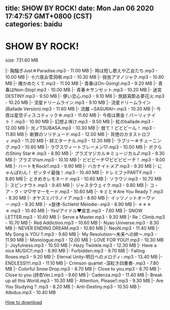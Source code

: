 
title: SHOW BY ROCK!
date: Mon Jan 06 2020 17:47:57 GMT+0800 (CST)    
categories: baidu
---

# SHOW BY ROCK!
size: 731.60 MB
 
 
|- 胸騒ぎJust☆Paradise.mp3 - 11.00 MB
|- 時は短し歌えや乙女たち.mp3 - 10.00 MB
|- 十六夜ゐ雪洞唄.mp3 - 10.30 MB
|- 弱虫アマノジャク.mp3 - 10.80 MB
|- 確かめたくて.mp3 - 11.50 MB
|- 青春はOn-Going!.mp3 - 9.20 MB
|- 青春はNon-Stop!.mp3 - 10.00 MB
|- 青春☆サンセット.mp3 - 10.20 MB
|- 迷宮DESTINY.mp3 - 9.50 MB
|- 儚い恋心.mp3 - 9.10 MB
|- 旅路宵酔ゐ夢花火.mp3 - 10.20 MB
|- 流星ドリームライン.mp3 - 9.10 MB
|- 流星ドリームライン (Ballade Version).mp3 - 11.60 MB
|- 流離 ~SASURAI~.mp3 - 10.30 MB
|- 今夜は星空ディスコティック☆.mp3 - 11.60 MB
|- 今夜は黄金！パーリィナイト！.mp3 - 10.90 MB
|- 幻想よ咲け.mp3 - 9.50 MB
|- 紅のballade.mp3 - 12.00 MB
|- 光ノTSUBASA.mp3 - 10.30 MB
|- 放て！どどどーん！.mp3 - 11.80 MB
|- 断罪のソリテュード.mp3 - 12.00 MB
|- 背徳のカタストロフィ.mp3 - 11.20 MB
|- 絆エターナル.mp3 - 12.30 MB
|- ラブリー☆チューニング.mp3 - 10.80 MB
|- ラヴスウィートブレーメン♡.mp3 - 10.00 MB
|- ボクらのShiny Star☆.mp3 - 8.90 MB
|- プラズマジカル☆ミュージカル♪.mp3 - 9.30 MB
|- プラズマism.mp3 - 10.10 MB
|- ビビビーチ♡ビビビビーチ！.mp3 - 9.00 MB
|- ハートをRock!!.mp3 - 9.90 MB
|- ハカナイトメア.mp3 - 9.30 MB
|- にゃんばわん！ ゼッタイ最強！.mp3 - 10.40 MB
|- ドレミファPARTY.mp3 - 8.80 MB
|- ときめきレモネード.mp3 - 10.60 MB
|- ソラウソ.mp3 - 10.70 MB
|- スピンナウト.mp3 - 9.40 MB
|- ジャスタウェイク.mp3 - 9.80 MB
|- コ・ア・ク・マ♡サマーモード.mp3 - 10.60 MB
|- キミと☆Are You Ready？.mp3 - 9.30 MB
|- オヤスミパラノイア.mp3 - 8.60 MB
|- イッツノットオーヴァー.mp3 - 9.30 MB
|- ×旋律-Schlehit Melodie-.mp3 - 8.90 MB
|- ＊＊＊＊.mp3 - 10.40 MB
|- Yes!アイドル♥宣言.mp3 - 7.60 MB
|- SNOW LETTER.mp3 - 10.60 MB
|- Serve a Master.mp3 - 9.30 MB
|- Re：Climb.mp3 - 10.70 MB
|- Red Addiction.mp3 - 10.60 MB
|- Nyao Universe.mp3 - 8.30 MB
|- NEVER ENDING DREAM.mp3 - 10.80 MB
|- NeoN.mp3 - 11.40 MB
|- My Song is YOU !!.mp3 - 9.60 MB
|- My Resolution～未来への絆～.mp3 - 11.90 MB
|- Monologue.mp3 - 12.00 MB
|- LOVE FOR YOU!!.mp3 - 10.30 MB
|- Joyfulness.mp3 - 10.50 MB
|- Hazy Twinkle.mp3 - 12.30 MB
|- Have a nice MUSIC!!.mp3 - 8.90 MB
|- Forbidden.mp3 - 9.70 MB
|- Falling Roses.mp3 - 9.20 MB
|- Eternal Unity-明日へのメロディ-.mp3 - 13.40 MB
|- ENDLESS!!!!.mp3 - 11.10 MB
|- Crimson quartet -深紅き四重奏-.mp3 - 7.80 MB
|- Colorful Snow Drop.mp3 - 8.70 MB
|- Close to you.mp3 - 8.70 MB
|- Close to you (詩杏Ver.).mp3 - 9.60 MB
|- Cadenza.mp3 - 11.40 MB
|- Break up all this World.mp3 - 10.30 MB
|- Attention, Please!!.mp3 - 9.30 MB
|- Are You Studying？.mp3 - 8.20 MB
|- Anti-Destiny.mp3 - 10.50 MB
|- Albidus.mp3 - 10.40 MB

[How to download](https://bpcam.bemobtrk.com/go/2ceec3aa-1ca2-46d6-b9ff-aaa5c184517c?jno=4299)